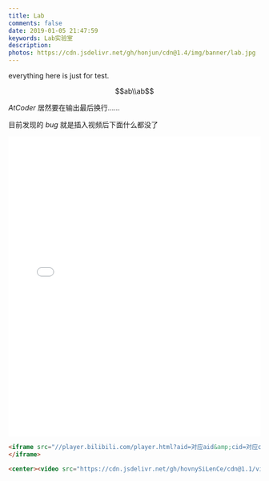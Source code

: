 ```yaml
---
title: Lab
comments: false
date: 2019-01-05 21:47:59
keywords: Lab实验室
description: 
photos: https://cdn.jsdelivr.net/gh/honjun/cdn@1.4/img/banner/lab.jpg
---
```


everything here is just for test.

$$ab\\ab$$

$AtCoder$ 居然要在输出最后换行……

目前发现的 $bug$ 就是插入视频后下面什么都没了

<iframe src="//player.bilibili.com/player.html?aid=52936975&cid=92596808&page=1" scrolling="no" border="0" frameborder="no" framespacing="0" allowfullscreen="true" width="100%" height="600">
</iframe>

```html
<iframe src="//player.bilibili.com/player.html?aid=对应aid&amp;cid=对应cid&amp;page=1" scrolling="no" border="0" frameborder="no" framespacing="0" allowfullscreen="true" width="95%" height="600">
</iframe>
```

```html
<center><video src="https://cdn.jsdelivr.net/gh/hovnySiLenCe/cdn@1.1/videos/Believer.mp4" /></center>
```
